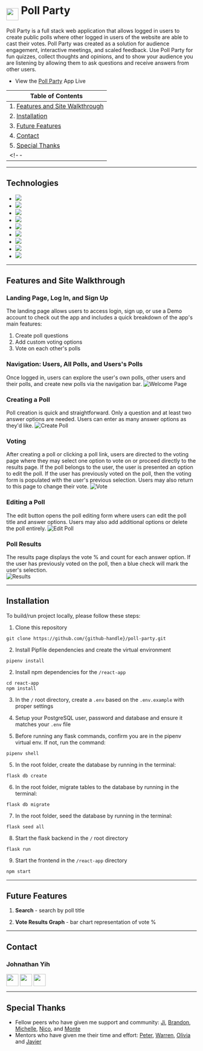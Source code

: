 <!-- <p align='center'>
  <img src='./react-app/src/assets/images/logo.png' height='200px'>
</p> -->
<!-- <iframe
    title='splash-banner'
    src="https://ntmaker.gfto.ru/newneontexten/?image_height=200&image_width=600&image_font_shadow_width=30&image_font_size=111&image_background_color=03045E&image_text_color=FDFD96&image_font_shadow_color=5E89FF&image_url=https://cdn.mos.cms.futurecdn.net/rumru4mYc6NnKVY9rLeUs8-970-80.jpg.webp&image_text=Poll_Party&image_font_family=Nickainley&"
    frameBorder='no'
    scrolling='no'
    width="600"
    height="200">
</iframe> -->

# <img src="https://poll-party.s3.us-west-1.amazonaws.com/beach-ball-icon.png" height="32" align="middle" /> Poll Party
<!-- Poll Party is a full stack web application that allows logged in users to create public polls where other logged in users of the website are able to cast their votes. Results of the polls are updated in real time. Poll Party was created as a solution for audience engagement, interactive meetings, and scaled feedback. Use Poll Party for fun quizzes, collect thoughts and opinions, and to show your audience you are listening by allowing them to ask questions and receive answers from other users. -->
Poll Party is a full stack web application that allows logged in users to create public polls where other logged in users of the website are able to cast their votes.  Poll Party was created as a solution for audience engagement, interactive meetings, and scaled feedback. Use Poll Party for fun quizzes, collect thoughts and opinions, and to show your audience you are listening by allowing them to ask questions and receive answers from other users.

* View the <a href='https://poll-party.herokuapp.com/'>Poll Party</a> App Live

<!-- * Reference to the Poll Party <a href='https://www.github.com/{github-handle}/poll-party/wiki'>Wiki Docs</a> -->

| Table of Contents |
| ----------------- |
| 1. [Features and Site Walkthrough](#features-and-site-walkthrough) |
| 2. [Installation](#installation) |
| 3. [Future Features](#future-features) |
| 4. [Contact](#contact) |
| 5. [Special Thanks](#special-thanks) |
<!-- | 3. [Technical Implementation Details](#technical-implementation-details) | -->

---
## Technologies
* <a href="https://developer.mozilla.org/en-US/docs/Web/JavaScript"><img src="https://img.shields.io/badge/-JavaScript-F7DF1E?logo=JavaScript&logoColor=333333" /></a>
* <a href="https://www.postgresql.org/"><img src="https://img.shields.io/badge/-PostgreSQL-336791?logo=PostgreSQL&logoColor=white" /></a>
* <a href="https://nodejs.org/"><img src="https://img.shields.io/badge/Node.js-43853D?style=flat&logo=node.js&logoColor=white"></a>
* <a href="https://reactjs.org/"><img src="https://img.shields.io/badge/react-%2320232a.svg?style=flat&logo=react&logoColor=%2361DAFB"></a>
* <a href="https://redux.js.org/"><img src="https://img.shields.io/badge/redux-%23593d88.svg?style=flat&logo=redux&logoColor=white"></a>
* <a href="https://developer.mozilla.org/en-US/docs/Web/CSS"><img src="https://img.shields.io/badge/-CSS3-1572B6?logo=CSS3" /></a>
* <a href="https://www.python.org/"><img src="https://img.shields.io/badge/Python-3776AB?style=flat&logo=python&logoColor=white" /></a>
* <a href="https://flask.palletsprojects.com/"><img src="https://img.shields.io/badge/Flask-000000?style=flat&logo=flask&logoColor=white" /></a>
* <a href="https://www.heroku.com/home"><img src="https://img.shields.io/badge/Heroku-430098?style=flat&logo=heroku&logoColor=white" /></a>

---
## Features and Site Walkthrough

### Landing Page, Log In, and Sign Up
The landing page allows users to access login, sign up, or use a Demo account to check out the app and includes a quick breakdown of the app's main features:
1. Create poll questions
2. Add custom voting options
3. Vote on each other's polls
<!-- ![Splash](https://poll-party.s3.us-west-1.amazonaws.com/readme-assets/splash-page.png) -->


### Navigation: Users, All Polls, and Users's Polls
Once logged in, users can explore the user's own polls, other users and their polls, and create new polls via the navigation bar.
![Welcome Page](https://poll-party.s3.us-west-1.amazonaws.com/readme-assets/welcome-page.png)

### Creating a Poll
Poll creation is quick and straightforward. Only a question and at least two answer options are needed. Users can enter as many answer options as they'd like.
![Create Poll](https://poll-party.s3.us-west-1.amazonaws.com/readme-assets/create-poll.png)

### Voting
After creating a poll or clicking a poll link, users are directed to the voting page where they may select one option to vote on or proceed directly to the results page. If the poll belongs to the user, the user is presented an option to edit the poll.
If the user has previously voted on the poll, then the voting form is populated with the user's previous selection. Users may also return to this page to change their vote.
![Vote](https://poll-party.s3.us-west-1.amazonaws.com/readme-assets/vote-poll.png)

### Editing a Poll
The edit button opens the poll editing form where users can edit the poll title and answer options. Users may also add additional options or delete the poll entirely.
![Edit Poll](https://poll-party.s3.us-west-1.amazonaws.com/readme-assets/edit-poll.png)

### Poll Results
The results page displays the vote % and count for each answer option. If the user has previously voted on the poll, then a blue check will mark the user's selection.  
![Results](https://poll-party.s3.us-west-1.amazonaws.com/readme-assets/results.png)

---

## Installation
To build/run project locally, please follow these steps:

1. Clone this repository

```shell
git clone https://github.com/{github-handle}/poll-party.git
```

2. Install Pipfile dependencies and create the virtual environment
```shell
pipenv install
```

2. Install npm dependencies for the `/react-app`

```shell
cd react-app
npm install
```

3. In the `/` root directory, create a `.env` based on the `.env.example` with proper settings

4. Setup your PostgreSQL user, password and database and ensure it matches your `.env` file

5. Before running any flask commands, confirm you are in the pipenv virtual env. If not, run the command:
```shell
pipenv shell
```

5. In the root folder, create the database by running in the terminal:
```shell
flask db create
```

6. In the root folder, migrate tables to the database by running in the terminal:
```shell
flask db migrate
```

7. In the root folder, seed the database by running in the terminal:
```shell
flask seed all
```

8. Start the flask backend in the `/` root directory
```shell
flask run
```

9. Start the frontend in the `/react-app` directory

```javascript
npm start
```
---


<!-- 
## Technical Implementation Details

### {Detail 1}
Description 1

Part of code is shown below:

```python
print('add code snippet 1 here')
```

Description 2

```javascript
print('add code snippet 2 here')
```

### {Detail 2}
Description 1

Code snippet is shown here:

```javascript
print('add code snippet 1 here')
``` -->

## Future Features

1. __Search__ - search by poll title

2. __Vote Results Graph__ - bar chart representation of vote % 
---

## Contact

### Johnathan Yih
<a href="https://www.linkedin.com/in/johnathanyih/"><img src="https://poll-party.s3.us-west-1.amazonaws.com/linkedin-logo.png" height="32" align="middle" /></a>
<a href="https://github.com/jyih"><img src="https://poll-party.s3.us-west-1.amazonaws.com/GitHub-Mark-Light-32px.png" height="32" align="middle" /></a>
<a href="johnathanyih@gmail.com"><img src="https://poll-party.s3.us-west-1.amazonaws.com/email-icon-gray-circle.png" height="32" align="middle" /></a>

---

## Special Thanks
* Fellow peers who have given me support and community: [Ji](https://github.com/ji-k), [Brandon](https://github.com/Omstachu), [Michelle](https://github.com/michellekontoff), [Nico](https://github.com/nicopierson), and [Monte](https://github.com/theflaggship)
* Mentors who have given me their time and effort: [Peter](https://github.com/lazytangent), [Warren](https://github.com/tamagrijr), [Olivia](https://github.com/OByrnes) and [Javier](https://github.com/javiermortiz)
